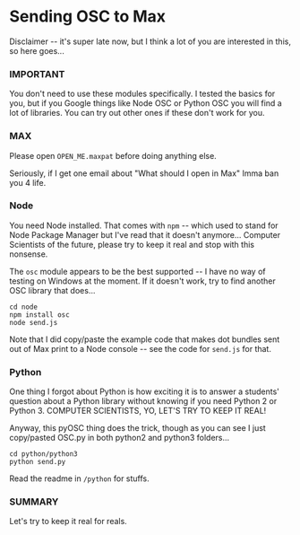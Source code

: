 # Sending OSC to Max

Disclaimer -- it's super late now, but I think a lot of you are interested in this, so here goes...

### IMPORTANT

You don't need to use these modules specifically. I tested the basics for you, but if you Google things like Node OSC or Python OSC you will find a lot of libraries. You can try out other ones if these don't work for you.

### MAX

Please open `OPEN_ME.maxpat` before doing anything else. 

Seriously, if I get one email about "What should I open in Max" Imma ban you 4 life. 

### Node

You need Node installed. That comes with `npm` -- which used to stand for Node Package Manager but I've read that it doesn't anymore... Computer Scientists of the future, please try to keep it real and stop with this nonsense. 

The `osc` module appears to be the best supported -- I have no way of testing on Windows at the moment. If it doesn't work, try to find another OSC library that does...

```
cd node
npm install osc
node send.js
```

Note that I did copy/paste the example code that makes dot bundles sent out of Max print to a Node console -- see the code for `send.js` for that.

### Python

One thing I forgot about Python is how exciting it is to answer a students' question about a Python library without knowing if you need Python 2 or Python 3. COMPUTER SCIENTISTS, YO, LET'S TRY TO KEEP IT REAL!

Anyway, this pyOSC thing does the trick, though as you can see I just copy/pasted OSC.py in both python2 and python3 folders...

```
cd python/python3
python send.py
```

Read the readme in `/python` for stuffs.

### SUMMARY

Let's try to keep it real for reals.